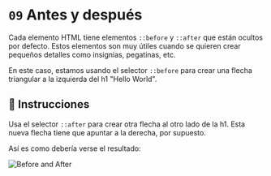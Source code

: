 # `09` Antes y después

Cada elemento HTML tiene elementos `::before` y `::after` que están ocultos por defecto. Estos elementos son muy útiles cuando se quieren crear pequeños detalles como insignias, pegatinas, etc.

En este caso, estamos usando el selector `::before` para crear una flecha triangular a la izquierda del h1 "Hello World".

## 📝 Instrucciones

Usa el selector `::after` para crear otra flecha al otro lado de la h1. Esta nueva flecha tiene que apuntar a la derecha, por supuesto.

Así es como debería verse el resultado:

![Before and After](https://github.com/4GeeksAcademy/layouts-exercises/blob/master/.learn/assets/BKz8ozg.png?raw=true)